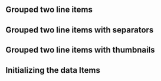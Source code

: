 ## Grouped two line items
<snippet id='grouped-single-listview-two-lines-html'/>

## Grouped two line items with separators
<snippet id='grouped-single-listview-borders-two-lines-html'/>

## Grouped two line items with thumbnails
<snippet id='grouped-single-listview-two-lines-thumbs-html'/>

## Initializing the data Items
<snippet id='grouped-listview-two-lines-code'/>